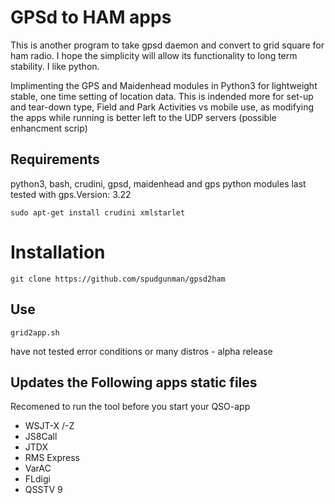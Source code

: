 # GPSd to HAM apps
This is another program to take gpsd daemon and convert to grid square for ham radio. I hope the simplicity will allow its functionality to long term stability. I like python.

Implimenting the GPS and Maidenhead modules in Python3 for lightweight stable, one time setting of location data. This is indended more for set-up and tear-down type, Field and Park Activities vs mobile use, as modifying the apps while running is better left to the UDP servers (possible enhancment scrip)

## Requirements
python3, bash, crudini, gpsd, maidenhead and gps python modules last tested with gps.Version: 3.22

`sudo apt-get install crudini xmlstarlet`

# Installation

`git clone https://github.com/spudgunman/gpsd2ham`

## Use

`grid2app.sh`

have not tested error conditions or many distros - alpha release

## Updates the Following apps static files

Recomened to run the tool before you start your QSO-app

- WSJT-X /-Z
- JS8Call
- JTDX
- RMS Express
- VarAC
- FLdigi
- QSSTV 9



